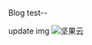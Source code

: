 Blog test--

update img
![坚果云](https://github.com/user-attachments/assets/a24e57c6-6a25-4c39-883d-46ebeb3da91e)
